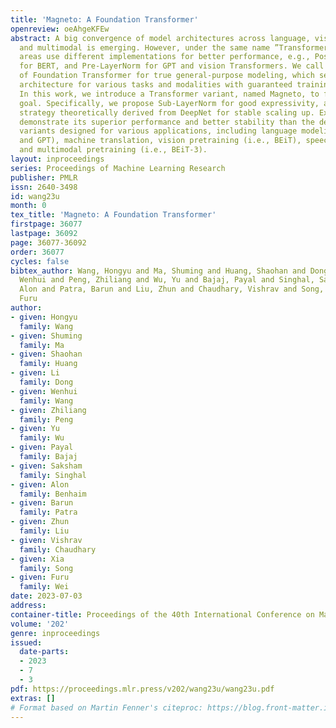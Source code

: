 ```yaml
---
title: 'Magneto: A Foundation Transformer'
openreview: oeAhgeKFEw
abstract: A big convergence of model architectures across language, vision, speech,
  and multimodal is emerging. However, under the same name ”Transformers”, the above
  areas use different implementations for better performance, e.g., Post-LayerNorm
  for BERT, and Pre-LayerNorm for GPT and vision Transformers. We call for the development
  of Foundation Transformer for true general-purpose modeling, which serves as a go-to
  architecture for various tasks and modalities with guaranteed training stability.
  In this work, we introduce a Transformer variant, named Magneto, to fulfill the
  goal. Specifically, we propose Sub-LayerNorm for good expressivity, and the initialization
  strategy theoretically derived from DeepNet for stable scaling up. Extensive experiments
  demonstrate its superior performance and better stability than the de facto Transformer
  variants designed for various applications, including language modeling (i.e., BERT,
  and GPT), machine translation, vision pretraining (i.e., BEiT), speech recognition,
  and multimodal pretraining (i.e., BEiT-3).
layout: inproceedings
series: Proceedings of Machine Learning Research
publisher: PMLR
issn: 2640-3498
id: wang23u
month: 0
tex_title: 'Magneto: A Foundation Transformer'
firstpage: 36077
lastpage: 36092
page: 36077-36092
order: 36077
cycles: false
bibtex_author: Wang, Hongyu and Ma, Shuming and Huang, Shaohan and Dong, Li and Wang,
  Wenhui and Peng, Zhiliang and Wu, Yu and Bajaj, Payal and Singhal, Saksham and Benhaim,
  Alon and Patra, Barun and Liu, Zhun and Chaudhary, Vishrav and Song, Xia and Wei,
  Furu
author:
- given: Hongyu
  family: Wang
- given: Shuming
  family: Ma
- given: Shaohan
  family: Huang
- given: Li
  family: Dong
- given: Wenhui
  family: Wang
- given: Zhiliang
  family: Peng
- given: Yu
  family: Wu
- given: Payal
  family: Bajaj
- given: Saksham
  family: Singhal
- given: Alon
  family: Benhaim
- given: Barun
  family: Patra
- given: Zhun
  family: Liu
- given: Vishrav
  family: Chaudhary
- given: Xia
  family: Song
- given: Furu
  family: Wei
date: 2023-07-03
address: 
container-title: Proceedings of the 40th International Conference on Machine Learning
volume: '202'
genre: inproceedings
issued:
  date-parts:
  - 2023
  - 7
  - 3
pdf: https://proceedings.mlr.press/v202/wang23u/wang23u.pdf
extras: []
# Format based on Martin Fenner's citeproc: https://blog.front-matter.io/posts/citeproc-yaml-for-bibliographies/
---
```

